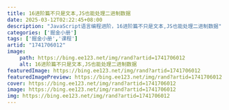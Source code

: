 ```yaml
---
title: 16进阶篇不只是文本,JS也能处理二进制数据
date: 2025-03-12T02:22:45+08:00
description: "JavaScript语言编程进阶，16进阶篇不只是文本,JS也能处理二进制数据"
categories: ['掘金小册']
tags: ['掘金小册','课程']
artid: "1741706012"
image:
    path: https://bing.ee123.net/img/rand?artid=1741706012
    alt: 16进阶篇不只是文本,JS也能处理二进制数据
featuredImage: https://bing.ee123.net/img/rand?artid=1741706012
featuredImagePreview: https://bing.ee123.net/img/rand?artid=1741706012
cover: https://bing.ee123.net/img/rand?artid=1741706012
image: https://bing.ee123.net/img/rand?artid=1741706012
img: https://bing.ee123.net/img/rand?artid=1741706012
---
```


